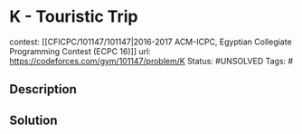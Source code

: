 # K - Touristic Trip

contest: [[CFICPC/101147/101147|2016-2017 ACM-ICPC, Egyptian Collegiate Programming Contest (ECPC 16)]]
url: https://codeforces.com/gym/101147/problem/K
Status: #UNSOLVED
Tags: #

## Description

## Solution

